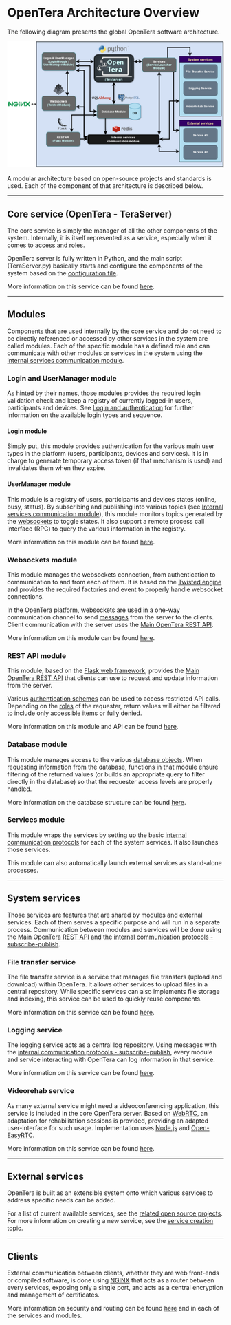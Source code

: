 # OpenTera Architecture Overview

The following diagram presents the global OpenTera software architecture.

![ ](images/OpenTera_Global.png)

A modular architecture based on open-source projects and standards is used. Each of the component of that architecture is described below.

***

## Core service (OpenTera - TeraServer)
The core service is simply the manager of all the other components of the system. Internally, it is itself represented as a service, especially when it comes to [access and roles](services/teraserver/OpenTera_AccessRoles).

OpenTera server is fully written in Python, and the main script (TeraServer.py) basically starts and configure the components of the system based on the [configuration file](Configuration-files).

More information on this service can be found [here](services/teraserver/teraserver.rst).

***

## Modules
Components that are used internally by the core service and do not need to be directly referenced or accessed by other services in the system are called modules. Each of the specific module has a defined role and can communicate with other modules or services in the system using the [internal services communication module](developers/Internal-services-communication-module).

### Login and UserManager module
As hinted by their names, those modules provides the required login validation check and keep a registry of currently logged-in users, participants and devices. See [Login and authentication](developers/Login-and-authentication) for further information on the available login types and sequence.

#### Login module
Simply put, this module provides authentication for the various main user types in the platform (users, participants, devices and services). It is in charge to generate temporary access token (if that mechanism is used) and invalidates them when they expire.

#### UserManager module
This module is a registry of users, participants and devices states (online, busy, status). By subscribing and publishing into various topics (see [Internal services communication module](developers/Internal-services-communication-module)), this module monitors topics generated by the [websockets](developers/Websockets-communication) to toggle states. It also support a remote process call interface (RPC) to query the various information in the registry.

More information on this module can be found [here](services/teraserver/UserManager-module).

### Websockets module
This module manages the websockets connection, from authentication to communication to and from each of them. It is based on the [Twisted engine](https://twistedmatrix.com/) and provides the required factories and event to properly handle websocket connections.

In the OpenTera platform, websockets are used in a one-way communication channel to send [messages](developers/Messages-structure) from the server to the clients. Client communication with the server uses the [Main OpenTera REST API](services/teraserver/api/API).

More information on this module can be found [here](developers/Websockets-communication).

### REST API module
This module, based on the [Flask web framework](https://flask.palletsprojects.com), provides the [Main OpenTera REST API](services/teraserver/api/API) that clients can use to request and update information from the server.

Various [authentication schemes](developers/Login-and-authentication) can be used to access restricted API calls. Depending on the [roles](services/teraserver/OpenTera_AccessRoles) of the requester, return values will either be filtered to include only accessible items or fully denied.

More information on this module and API can be found [here](services/teraserver/api/API).

### Database module
This module manages access to the various [database objects](developers/Database-Structure). When requesting information from the database, functions in that module ensure filtering of the returned values (or builds an appropriate query to filter directly in the database) so that the requester access levels are properly handled.

More information on the database structure can be found [here](developers/Database-Structure).

### Services module
This module wraps the services by setting up the basic [internal communication protocols](developers/Internal-services-communication-module) for each of the system services. It also launches those services.

This module can also automatically launch external services as stand-alone processes.

***

## System services
Those services are features that are shared by modules and external services. Each of them serves a specific purpose and will run in a separate process. Communication between modules and services will be done using the [Main OpenTera REST API](services/teraserver/api/API) and the [internal communication protocols - subscribe-publish](developers/Internal-services-communication-module).

### File transfer service
The file transfer service is a service that manages file transfers (upload and download) within OpenTera. It allows other services to upload files in a central repository. While specific services can also implements file storage and indexing, this service can be used to quickly reuse components.

More information on this service can be found [here](services/FileTransfer-Service).

### Logging service
The logging service acts as a central log repository. Using messages with the [internal communication protocols - subscribe-publish](developers/Internal-services-communication-module), every module and service interacting with OpenTera can log information in that service.

More information on this service can be found [here](services/Logging-Service).

### Videorehab service
As many external service might need a videoconferencing application, this service is included in the core OpenTera server. Based on [WebRTC](https://webrtc.org/), an adaptation for rehabilitation sessions is provided, providing an adapted user-interface for such usage. Implementation uses [Node.js](https://nodejs.org) and [Open-EasyRTC](https://github.com/open-easyrtc/open-easyrtc).

More information on this service can be found [here](services/Videorehab-Service).

***

## External services
OpenTera is built as an extensible system onto which various services to address specific needs can be added.

For a list of current available services, see the [related open source projects](index).
For more information on creating a new service, see the [service creation](developers/Service-Creation) topic.

***

## Clients
External communication between clients, whether they are web front-ends or compiled software, is done using [NGINX](https://www.nginx.com/) that acts as a router between every services, exposing only a single port, and acts as a central encryption and management of certificates.

More information on security and routing can be found [here](Security) and in each of the services and modules.

